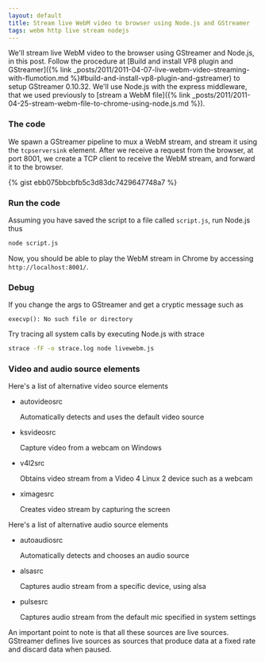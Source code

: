 ```yaml
---
layout: default
title: Stream live WebM video to browser using Node.js and GStreamer
tags: webm http live stream nodejs
---
```


We'll stream live WebM video to the browser using GStreamer and Node.js, in this post. Follow the procedure at [Build and install VP8 plugin and GStreamer]({% link _posts/2011/2011-04-07-live-webm-video-streaming-with-flumotion.md %}#build-and-install-vp8-plugin-and-gstreamer) to setup GStreamer 0.10.32. We'll use Node.js with the express middleware, that we used previously to [stream a WebM file]({% link _posts/2011/2011-04-25-stream-webm-file-to-chrome-using-node.js.md %}).

### The code

We spawn a GStreamer pipeline to mux a WebM stream, and stream it using the `tcpserversink` element. After we receive a request from the browser, at port 8001, we create a TCP client to receive the WebM stream, and forward it to the browser.

{% gist ebb075bbcbfb5c3d83dc7429647748a7 %}

### Run the code

Assuming you have saved the script to a file called `script.js`, run Node.js thus

```bash
node script.js
```

Now, you should be able to play the WebM stream in Chrome by accessing `http://localhost:8001/`.

### Debug

If you change the args to GStreamer and get a cryptic message such as

```text
execvp(): No such file or directory
```

Try tracing all system calls by executing Node.js with strace

```bash
strace -fF -o strace.log node livewebm.js
```

### Video and audio source elements

Here's a list of alternative video source elements

* autovideosrc

    Automatically detects and uses the default video source

* ksvideosrc

    Capture video from a webcam on Windows

* v4l2src

    Obtains video stream from a Video 4 Linux 2 device such as a webcam

* ximagesrc

    Creates video stream by capturing the screen

Here's a list of alternative audio source elements

* autoaudiosrc

    Automatically detects and chooses an audio source

* alsasrc

    Captures audio stream from a specific device, using alsa

* pulsesrc

    Captures audio stream from the default mic specified in system settings

An important point to note is that all these sources are live sources. GStreamer defines live sources as sources that produce data at a fixed rate and discard data when paused.

